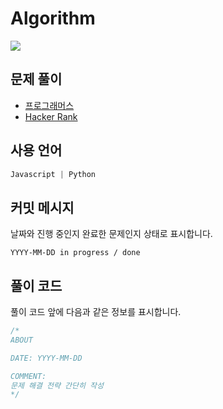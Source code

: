 # Algorithm
<a href="https://hits.seeyoufarm.com"><img src="https://hits.seeyoufarm.com/api/count/incr/badge.svg?url=https%3A%2F%2Fgithub.com%2Fkang-heesue%2Falgorithm&count_bg=%23AE70E7&title_bg=%23949494&icon=github.svg&icon_color=%23DBDBDB&title=hits&edge_flat=false"/></a>
## 문제 풀이
- [프로그래머스](https://github.com/kang-heesue/algorithms/tree/main/programmers)
- [Hacker Rank](https://github.com/kang-heesue/algorithm/tree/main/HackerRank)

## 사용 언어
```javascript
Javascript | Python
```

## 커밋 메시지
날짜와 진행 중인지 완료한 문제인지 상태로 표시합니다.
```
YYYY-MM-DD in progress / done
```

## 풀이 코드
풀이 코드 앞에 다음과 같은 정보를 표시합니다.
```javascript
/*
ABOUT

DATE: YYYY-MM-DD

COMMENT:
문제 해결 전략 간단히 작성
*/
```
